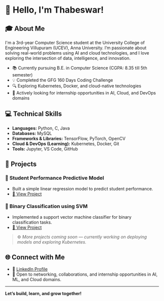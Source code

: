 # 👋 Hello, I'm Thabeswar!

## 🎓 About Me

I'm a 3rd-year Computer Science student at the University College of Engineering Villupuram (UCEV), Anna University. I’m passionate about solving real-world problems using AI and cloud technologies, and I love exploring the intersection of data, intelligence, and innovation.

- 📚 Currently pursuing B.E. in Computer Science (CGPA: 8.35 till 5th semester)
- 💡 Completed the GFG 160 Days Coding Challenge
- 🔍 Exploring Kubernetes, Docker, and cloud-native technologies
- 🚀 Actively looking for internship opportunities in AI, Cloud, and DevOps domains

## 💻 Technical Skills

- **Languages:** Python, C, Java  
- **Databases:** MySQL  
- **Frameworks & Libraries:** TensorFlow, PyTorch, OpenCV  
- **Cloud & DevOps (Learning):** Kubernetes, Docker, Git  
- **Tools:** Jupyter, VS Code, GitHub

## 📂 Projects

### 🔸 Student Performance Predictive Model
- Built a simple linear regression model to predict student performance.
- [🔗 View Project](https://github.com/Thabeswar/machine-Learning)

### 🔸 Binary Classification using SVM
- Implemented a support vector machine classifier for binary classification tasks.
- [🔗 View Project](https://github.com/Thabeswar/machine-Learning/tree/main/binary%20classification%20using%20svm)

> ⚙️ *More projects coming soon — currently working on deploying models and exploring Kubernetes.*

## 🌐 Connect with Me

- 🔗 [LinkedIn Profile](https://www.linkedin.com/in/thabes28)
- 💬 Open to networking, collaborations, and internship opportunities in AI, ML, and Cloud domains.

---

**Let’s build, learn, and grow together!**
